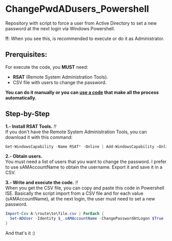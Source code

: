 # ChangePwdADusers_Powershell
Repository with script to force a user from Active Directory to set a new password at the next login via Windows Powershell.

**!!**: When you see this, is recommended to execute or do it as Administrator. 
## Prerquisites:
For execute the code, you **MUST** need:
- **RSAT** (Remote System Administration Tools).
- CSV file with users to change the password. 

**You can do it manually or you can [use a code](https://github.com/joanmateo71/ChangePwdAD_Powershell/ScriptPwd.ps1) that make all the process automatically.**

## Step-by-Step
**1.- Install RSAT Tools.** *!!* <br>
If you don't have the Remote System Administration Tools, you can download it with this command:
```powershell
Get-WindowsCapability -Name RSAT* -Online | Add-WindowsCapability –Online
```
**2.- Obtain users.** <br>
You must need a list of users that you want to change the password. I prefer to use sAMAccountName to obtain the username. Export it and save it in a CSV.

**3.- Write and execute the code.** *!!* <br>
When you get the CSV file, you can copy and paste this code in Powershell ISE. Basically the script import from a CSV file and for each value (sAMAccountName), at the next login, the user must need to set a new password.

```powershell
Import-Csv A:\route\to\file.csv | ForEach {
  Set-ADUser -Identity $_.sAMAccountName -ChangePasswordAtLogon $True
}
```

And that's it :)
